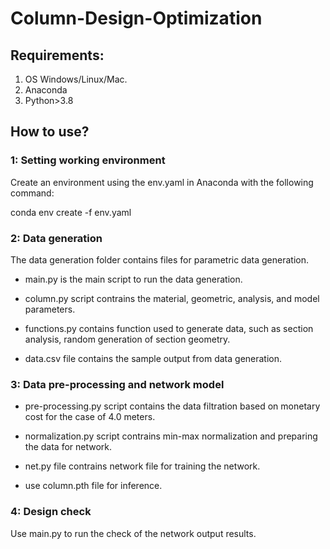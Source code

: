 # Column-Design-Optimization

## Requirements:
1. OS Windows/Linux/Mac.
2. Anaconda
3. Python>3.8


## How to use?

### 1: Setting working environment
Create an environment using the env.yaml in Anaconda with the following command:

conda env create -f env.yaml

### 2: Data generation
The data generation folder contains files for parametric data generation.

- main.py is the main script to run the data generation. 

- column.py script contrains the material, geometric, analysis, and model parameters.

- functions.py contains function used to generate data, such as section analysis, random generation of section geometry.

- data.csv file contains the sample output from data generation.

### 3: Data pre-processing and network model
- pre-processing.py script contains the data filtration based on monetary cost for the case of 4.0 meters.

- normalization.py script contrains min-max normalization and preparing the data for network.

- net.py file contrains network file for training the network. 

- use column.pth file for inference.

### 4: Design check
Use main.py to run the check of the network output results.


